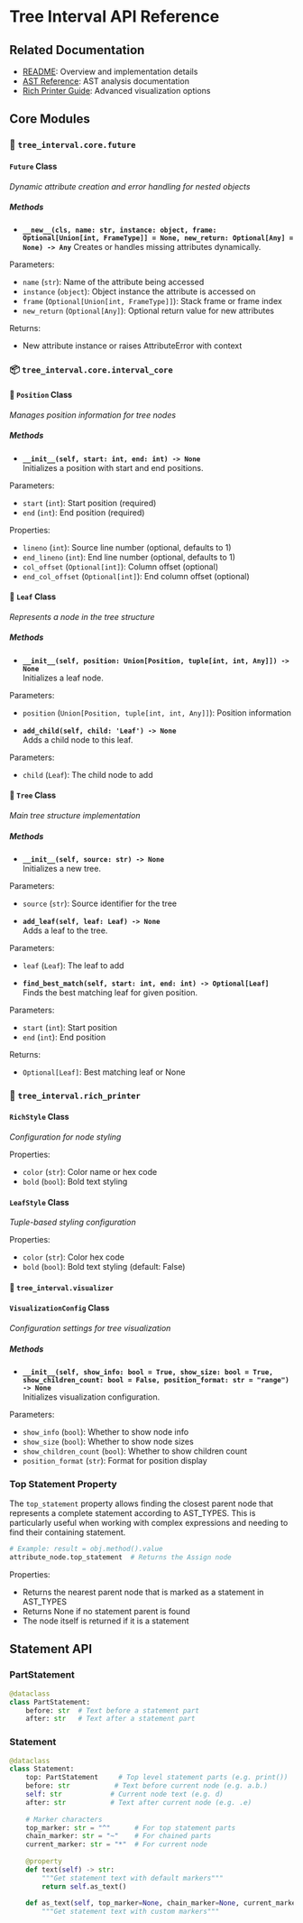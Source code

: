# Tree Interval API Reference

## Related Documentation
- [README](README.md): Overview and implementation details
- [AST Reference](AST_REFERENCE.md): AST analysis documentation
- [Rich Printer Guide](RICH_PRINTER.md): Advanced visualization options

## Core Modules

### 🔮 `tree_interval.core.future`

#### `Future` Class
*Dynamic attribute creation and error handling for nested objects*

##### Methods

* **`__new__(cls, name: str, instance: object, frame: Optional[Union[int, FrameType]] = None, new_return: Optional[Any] = None) -> Any`**
Creates or handles missing attributes dynamically.

Parameters:
- `name` (`str`): Name of the attribute being accessed
- `instance` (`object`): Object instance the attribute is accessed on
- `frame` (`Optional[Union[int, FrameType]]`): Stack frame or frame index
- `new_return` (`Optional[Any]`): Optional return value for new attributes

Returns:
- New attribute instance or raises AttributeError with context

### 📦 `tree_interval.core.interval_core`

#### 📍 `Position` Class 
*Manages position information for tree nodes*

##### Methods

*  **`__init__(self, start: int, end: int) -> None`**  
Initializes a position with start and end positions.

Parameters:
- `start` (`int`): Start position (required)
- `end` (`int`): End position (required)

Properties:
- `lineno` (`int`): Source line number (optional, defaults to 1)
- `end_lineno` (`int`): End line number (optional, defaults to 1)
- `col_offset` (`Optional[int]`): Column offset (optional)
- `end_col_offset` (`Optional[int]`): End column offset (optional)

#### 🌳 `Leaf` Class
*Represents a node in the tree structure*

##### Methods

*  **`__init__(self, position: Union[Position, tuple[int, int, Any]]) -> None`**  
Initializes a leaf node.

Parameters:
- `position` (`Union[Position, tuple[int, int, Any]]`): Position information

*  **`add_child(self, child: 'Leaf') -> None`**  
Adds a child node to this leaf.

Parameters:
- `child` (`Leaf`): The child node to add

#### 🌲 `Tree` Class
*Main tree structure implementation*

##### Methods

*  **`__init__(self, source: str) -> None`**  
Initializes a new tree.

Parameters:
- `source` (`str`): Source identifier for the tree

*  **`add_leaf(self, leaf: Leaf) -> None`**  
Adds a leaf to the tree.

Parameters:
- `leaf` (`Leaf`): The leaf to add

*  **`find_best_match(self, start: int, end: int) -> Optional[Leaf]`**  
Finds the best matching leaf for given position.

Parameters:
- `start` (`int`): Start position
- `end` (`int`): End position

Returns:
- `Optional[Leaf]`: Best matching leaf or None

### 🎯 `tree_interval.rich_printer` 

#### `RichStyle` Class
*Configuration for node styling*

Properties:
- `color` (`str`): Color name or hex code
- `bold` (`bool`): Bold text styling

#### `LeafStyle` Class
*Tuple-based styling configuration*

Properties:
- `color` (`str`): Color hex code
- `bold` (`bool`): Bold text styling (default: False)

#### 🎨 `tree_interval.visualizer`

#### `VisualizationConfig` Class
*Configuration settings for tree visualization*

##### Methods

*  **`__init__(self, show_info: bool = True, show_size: bool = True, show_children_count: bool = False, position_format: str = "range") -> None`**  
Initializes visualization configuration.

Parameters:
- `show_info` (`bool`): Whether to show node info
- `show_size` (`bool`): Whether to show node sizes
- `show_children_count` (`bool`): Whether to show children count
- `position_format` (`str`): Format for position display
### Top Statement Property

The `top_statement` property allows finding the closest parent node that represents a complete statement according to AST_TYPES. This is particularly useful when working with complex expressions and needing to find their containing statement.

```python
# Example: result = obj.method().value
attribute_node.top_statement  # Returns the Assign node
```

Properties:
- Returns the nearest parent node that is marked as a statement in AST_TYPES
- Returns None if no statement parent is found
- The node itself is returned if it is a statement
## Statement API

### PartStatement
```python
@dataclass
class PartStatement:
    before: str  # Text before a statement part
    after: str   # Text after a statement part
```

### Statement
```python
@dataclass
class Statement:
    top: PartStatement     # Top level statement parts (e.g. print())
    before: str           # Text before current node (e.g. a.b.)
    self: str            # Current node text (e.g. d)
    after: str           # Text after current node (e.g. .e)
    
    # Marker characters
    top_marker: str = "^"      # For top statement parts
    chain_marker: str = "~"    # For chained parts
    current_marker: str = "*"  # For current node
    
    @property
    def text(self) -> str:
        """Get statement text with default markers"""
        return self.as_text()
        
    def as_text(self, top_marker=None, chain_marker=None, current_marker=None) -> str:
        """Get statement text with custom markers"""
```
